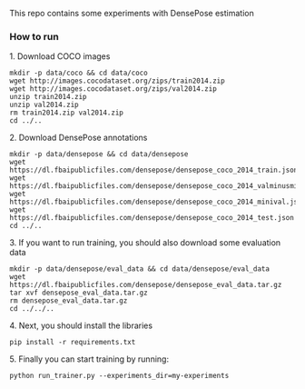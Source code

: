 This repo contains some experiments with DensePose estimation

### How to run

1\. Download COCO images
```
mkdir -p data/coco && cd data/coco
wget http://images.cocodataset.org/zips/train2014.zip
wget http://images.cocodataset.org/zips/val2014.zip
unzip train2014.zip
unzip val2014.zip
rm train2014.zip val2014.zip
cd ../..

```
2\. Download DensePose annotations
```
mkdir -p data/densepose && cd data/densepose
wget https://dl.fbaipublicfiles.com/densepose/densepose_coco_2014_train.json
wget https://dl.fbaipublicfiles.com/densepose/densepose_coco_2014_valminusminival.json
wget https://dl.fbaipublicfiles.com/densepose/densepose_coco_2014_minival.json
wget https://dl.fbaipublicfiles.com/densepose/densepose_coco_2014_test.json
cd ../..
```

3\. If you want to run training, you should also download some evaluation data
```
mkdir -p data/densepose/eval_data && cd data/densepose/eval_data 
wget https://dl.fbaipublicfiles.com/densepose/densepose_eval_data.tar.gz
tar xvf densepose_eval_data.tar.gz
rm densepose_eval_data.tar.gz
cd ../../..
```

4\. Next, you should install the libraries
```
pip install -r requirements.txt
```

5\. Finally you can start training by running:
```
python run_trainer.py --experiments_dir=my-experiments
```

